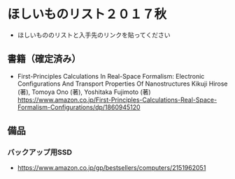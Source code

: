 # ほしいものリスト２０１７秋

- ほしいもののリストと入手先のリンクを貼ってください

## 書籍（確定済み）

- First-Principles Calculations In Real-Space Formalism: Electronic Configurations And Transport Properties Of Nanostructures
Kikuji Hirose  (著),‎ Tomoya Ono (著),‎ Yoshitaka Fujimoto (著)
 https://www.amazon.co.jp/First-Principles-Calculations-Real-Space-Formalism-Configurations/dp/1860945120



## 備品

### バックアップ用SSD
- https://www.amazon.co.jp/gp/bestsellers/computers/2151962051


